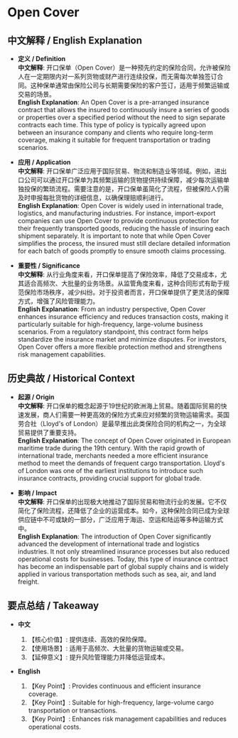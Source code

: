 # Open Cover

## 中文解释 / English Explanation

* **定义 / Definition**  
  **中文解释**: 开口保单（Open Cover）是一种预先约定的保险合同，允许被保险人在一定期限内对一系列货物或财产进行连续投保，而无需每次单独签订合同。这种保单通常由保险公司与长期需要保险的客户签订，适用于频繁运输或交易的场景。  
  **English Explanation**: An Open Cover is a pre-arranged insurance contract that allows the insured to continuously insure a series of goods or properties over a specified period without the need to sign separate contracts each time. This type of policy is typically agreed upon between an insurance company and clients who require long-term coverage, making it suitable for frequent transportation or trading scenarios.

* **应用 / Application**  
  **中文解释**: 开口保单广泛应用于国际贸易、物流和制造业等领域。例如，进出口公司可以通过开口保单为其频繁运输的货物提供持续保障，减少每次运输单独投保的繁琐流程。需要注意的是，开口保单虽简化了流程，但被保险人仍需及时申报每批货物的详细信息，以确保理赔顺利进行。  
  **English Explanation**: Open Cover is widely used in international trade, logistics, and manufacturing industries. For instance, import-export companies can use Open Cover to provide continuous protection for their frequently transported goods, reducing the hassle of insuring each shipment separately. It is important to note that while Open Cover simplifies the process, the insured must still declare detailed information for each batch of goods promptly to ensure smooth claims processing.

* **重要性 / Significance**  
  **中文解释**: 从行业角度来看，开口保单提高了保险效率，降低了交易成本，尤其适合高频次、大批量的业务场景。从监管角度来看，这种合同形式有助于规范保险市场秩序，减少纠纷。对于投资者而言，开口保单提供了更灵活的保障方式，增强了风险管理能力。  
  **English Explanation**: From an industry perspective, Open Cover enhances insurance efficiency and reduces transaction costs, making it particularly suitable for high-frequency, large-volume business scenarios. From a regulatory standpoint, this contract form helps standardize the insurance market and minimize disputes. For investors, Open Cover offers a more flexible protection method and strengthens risk management capabilities.

## 历史典故 / Historical Context

* **起源 / Origin**  
  **中文解释**: 开口保单的概念起源于19世纪的欧洲海上贸易。随着国际贸易的快速发展，商人们需要一种更高效的保险方式来应对频繁的货物运输需求。英国劳合社（Lloyd's of London）是最早推出此类保险合同的机构之一，为全球贸易提供了重要支持。  
  **English Explanation**: The concept of Open Cover originated in European maritime trade during the 19th century. With the rapid growth of international trade, merchants needed a more efficient insurance method to meet the demands of frequent cargo transportation. Lloyd's of London was one of the earliest institutions to introduce such insurance contracts, providing crucial support for global trade.

* **影响 / Impact**  
  **中文解释**: 开口保单的出现极大地推动了国际贸易和物流行业的发展。它不仅简化了保险流程，还降低了企业的运营成本。如今，这种保险合同已成为全球供应链中不可或缺的一部分，广泛应用于海运、空运和陆运等多种运输方式中。  
  **English Explanation**: The introduction of Open Cover significantly advanced the development of international trade and logistics industries. It not only streamlined insurance processes but also reduced operational costs for businesses. Today, this type of insurance contract has become an indispensable part of global supply chains and is widely applied in various transportation methods such as sea, air, and land freight.

## 要点总结 / Takeaway

* **中文**  
  1. 【核心价值】: 提供连续、高效的保险保障。
  2. 【使用场景】: 适用于高频次、大批量的货物运输或交易。
  3. 【延伸意义】: 提升风险管理能力并降低运营成本。

* **English**  
  1. 【Key Point】: Provides continuous and efficient insurance coverage.
  2. 【Key Point】: Suitable for high-frequency, large-volume cargo transportation or transactions.
  3. 【Key Point】: Enhances risk management capabilities and reduces operational costs.
